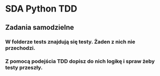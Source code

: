# SDA Python TDD

## Zadania samodzielne

### W folderze tests znajdują się testy. Żaden z nich nie przechodzi. 
### Z pomocą podejścia TDD dopisz do nich logikę i spraw żeby testy przeszły.
